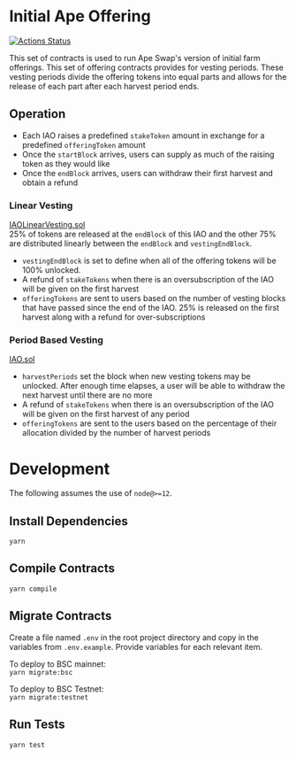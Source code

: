 # Initial Ape Offering

[![Actions Status](https://github.com/ApeSwapFinance/apeswap-iao/workflows/CI/badge.svg)](https://github.com/ApeSwapFinance/apeswap-iao/actions)

This set of contracts is used to run Ape Swap's version of initial farm offerings. This set of offering contracts provides for vesting periods. These vesting periods divide the offering tokens into equal parts and allows for the release of each part after each harvest period ends. 

## Operation
- Each IAO raises a predefined `stakeToken` amount in exchange for a predefined `offeringToken` amount
- Once the `startBlock` arrives, users can supply as much of the raising token as they would like 
- Once the `endBlock` arrives, users can withdraw their first harvest and obtain a refund

### Linear Vesting
[IAOLinearVesting.sol](./contracts/IAOLinearVesting.sol)  
25% of tokens are released at the `endBlock` of this IAO and the other 75% are distributed linearly between the `endBlock` and `vestingEndBlock`. 

- `vestingEndBlock` is set to define when all of the offering tokens will be 100% unlocked. 
- A refund of `stakeTokens` when there is an oversubscription of the IAO will be given on the first harvest
- `offeringTokens` are sent to users based on the number of vesting blocks that have passed since the end of the IAO. 25% is released on the first harvest along with a refund for over-subscriptions 
### Period Based Vesting
[IAO.sol](./contracts/IAO.sol)  
- `harvestPeriods` set the block when new vesting tokens may be unlocked. After enough time elapses, a user will be able to withdraw the next harvest until there are no more  
- A refund of `stakeTokens` when there is an oversubscription of the IAO will be given on the first harvest of any period
- `offeringTokens` are sent to the users based on the percentage of their allocation divided by the number of harvest periods
  

# Development

The following assumes the use of `node@>=12`.

## Install Dependencies

`yarn`

## Compile Contracts

`yarn compile`

## Migrate Contracts
Create a file named `.env` in the root project directory and copy in the variables from `.env.example`. Provide variables for each relevant item.  

To deploy to BSC mainnet:   
`yarn migrate:bsc`    
  
To deploy to BSC Testnet:  
`yarn migrate:testnet`  
 
## Run Tests

`yarn test`
